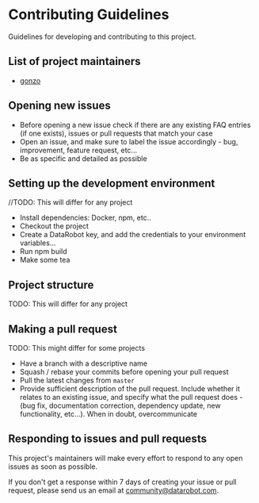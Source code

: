 # Contributing Guidelines

Guidelines for developing and contributing to this project.

## List of project maintainers

- [gonzo](https://github.com/dgonzo)

## Opening new issues

- Before opening a new issue check if there are any existing FAQ entries (if one exists), issues or pull requests that match your case
- Open an issue, and make sure to label the issue accordingly - bug, improvement, feature request, etc...
- Be as specific and detailed as possible

## Setting up the development environment

//TODO: This will differ for any project

- Install dependencies: Docker, npm, etc..
- Checkout the project
- Create a DataRobot key, and add the credentials to your environment variables...
- Run npm build
- Make some tea

## Project structure

TODO: This will differ for any project

## Making a pull request

TODO: This might differ for some projects 

- Have a branch with a descriptive name
- Squash / rebase your commits before opening your pull request
- Pull the latest changes from `master`
- Provide sufficient description of the pull request. Include whether it relates to an existing issue, and specify what the pull request does - (bug fix, documentation correction, dependency update, new functionality, etc...). When in doubt, overcommunicate

## Responding to issues and pull requests

This project's maintainers will make every effort to respond to any open issues as soon as possible.

If you don't get a response within 7 days of creating your issue or pull request, please send us an email at community@datarobot.com.










